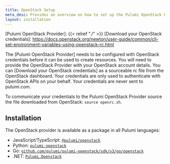 ```yaml
---
title: OpenStack Setup
meta_desc: Provides an overview on how to set up the Pulumi OpenStack Provider with proper credentials.
layout: installation
---
```


<!-- markdownlint-disable url -->
[Pulumi OpenStack Provider]: {{< relref "./" >}}
[Download your OpenStack credentials]: https://docs.openstack.org/newton/user-guide/common/cli-set-environment-variables-using-openstack-rc.html
<!-- markdownlint-enable url -->

The [Pulumi OpenStack Provider] needs to be configured with OpenStack credentials
before it can be used to create resources.
You will need to provide the OpenStack Provider with your OpenStack account details. You can [Download your OpenStack credentials] as a sourceable rc file from the OpenStack dashboard.
Your credentials are only used to authenticate with OpenStack APIs on your behalf. Your credentials are never sent to pulumi.com.

To communicate your credentials to the Pulumi OpenStack Provider source the file downloaded from OpenStack: `source openrc.sh`.

## Installation

The OpenStack provider is available as a package in all Pulumi languages:

* JavaScript/TypeScript: [`@pulumi/openstack`](https://www.npmjs.com/package/@pulumi/openstack)
* Python: [`pulumi-openstack`](https://pypi.org/project/pulumi-openstack/)
* Go: [`github.com/pulumi/pulumi-openstack/sdk/v3/go/openstack`](https://github.com/pulumi/pulumi-openstack)
* .NET: [`Pulumi.Openstack`](https://www.nuget.org/packages/Pulumi.Openstack)
